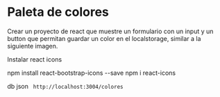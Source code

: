 # Paleta de colores

Crear un proyecto de react que muestre un formulario con un input y un button
que permitan guardar un color en el localstorage, similar a la siguiente imagen.

Instalar react icons

npm install react-bootstrap-icons --save
npm i react-icons


db json
` http://localhost:3004/colores` 